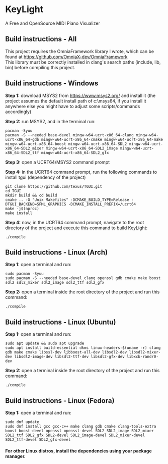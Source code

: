 # KeyLight

A Free and OpenSource MIDI Piano Visualizer

## Build instructions - All
This project requires the OmniaFramework library I wrote, which can be found at https://github.com/OmniaX-dev/OmniaFramework   
This library must be correctly installed in clang's search paths (include, lib, bin) before compiling this project.

## Build instructions - Windows
**Step 1:**
download MSYS2 from https://www.msys2.org/ and install it (the project assumes the default install path of c:\msys64, if you install it anywhere else you might have to adjust some scripts/commands accordingly)


**Step 2:**
run MSYS2, and in the terminal run:
```
pacman -Syuu
pacman -S --needed base-devel mingw-w64-ucrt-x86_64-clang mingw-w64-ucrt-x86_64-gdb mingw-w64-ucrt-x86_64-cmake mingw-w64-ucrt-x86_64-make mingw-w64-ucrt-x86_64-boost mingw-w64-ucrt-x86_64-SDL2 mingw-w64-ucrt-x86_64-SDL2_mixer mingw-w64-ucrt-x86_64-SDL2_image mingw-w64-ucrt-x86_64-SDL2_ttf mingw-w64-ucrt-x86_64-SDL2_gfx
```

**Step 3:**
open a UCRT64/MSYS2 command prompt

**Step 4:**
in the UCRT64 command prompt, run the following commands to install tgui (dependency of the project)
```
git clone https://github.com/texus/TGUI.git
cd TGUI
mkdir build && cd build
cmake .. -G "Unix Makefiles" -DCMAKE_BUILD_TYPE=Release -DTGUI_BACKEND=SFML_GRAPHICS -DCMAKE_INSTALL_PREFIX=/ucrt64
make -j$(nproc)
make install
```


**Step 4:**
now, in the UCRT64 command prompt, navigate to the root directory of the project and execute this command to build KeyLight:
```
./compile
```


## Build instructions - Linux (Arch)
**Step 1:**
open a terminal and run:
```
sudo pacman -Syuu
sudo pacman -S --needed base-devel clang openssl gdb cmake make boost sdl2 sdl2_mixer sdl2_image sdl2_ttf sdl2_gfx
```

**Step 2:**
open a terminal inside the root directory of the project and run this command:
```
./compile
```
## Build instructions - Linux (Ubuntu)
**Step 1:**
open a terminal and run:
```
sudo apt update && sudo apt upgrade
sudo apt install build-essential dkms linux-headers-$(uname -r) clang gdb make cmake libssl-dev libboost-all-dev libsdl2-dev libsdl2-mixer-dev libsdl2-image-dev libsdl2-ttf-dev libsdl2-gfx-dev libxcb-randr0-dev
```

**Step 2:**
open a terminal inside the root directory of the project and run this command:
```
./compile
```

## Build instructions - Linux (Fedora)
**Step 1:**
open a terminal and run:
```
sudo dnf update
sudo dnf install gcc gcc-c++ make clang gdb cmake clang-tools-extra boost boost-devel openssl openssl-devel SDL2 SDL2_image SDL2_mixer SDL2_ttf SDL2_gfx SDL2-devel SDL2_image-devel SDL2_mixer-devel SDL2_ttf-devel SDL2_gfx-devel 
```

#### For other Linux distros, install the dependencies using your package manager.